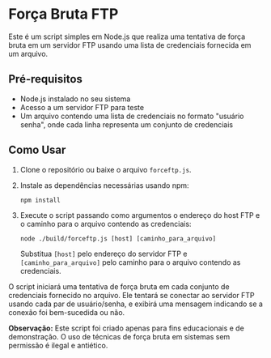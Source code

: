 
# Força Bruta FTP

Este é um script simples em Node.js que realiza uma tentativa de força bruta em um servidor FTP usando uma lista de credenciais fornecida em um arquivo.

## Pré-requisitos

- Node.js instalado no seu sistema
- Acesso a um servidor FTP para teste
- Um arquivo contendo uma lista de credenciais no formato "usuário senha", onde cada linha representa um conjunto de credenciais

## Como Usar

1. Clone o repositório ou baixe o arquivo `forceftp.js`.
2. Instale as dependências necessárias usando npm:

    ```
    npm install
    ```

3. Execute o script passando como argumentos o endereço do host FTP e o caminho para o arquivo contendo as credenciais:

    ```
    node ./build/forceftp.js [host] [caminho_para_arquivo]
    ```

    Substitua `[host]` pelo endereço do servidor FTP e `[caminho_para_arquivo]` pelo caminho para o arquivo contendo as credenciais.

O script iniciará uma tentativa de força bruta em cada conjunto de credenciais fornecido no arquivo. Ele tentará se conectar ao servidor FTP usando cada par de usuário/senha, e exibirá uma mensagem indicando se a conexão foi bem-sucedida ou não.

**Observação:** Este script foi criado apenas para fins educacionais e de demonstração. O uso de técnicas de força bruta em sistemas sem permissão é ilegal e antiético.

